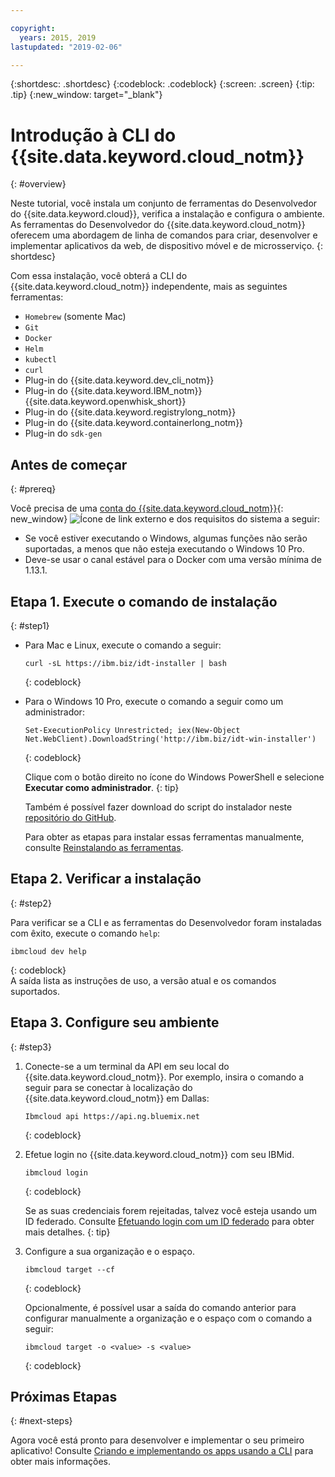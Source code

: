 ```yaml
---

copyright:
  years: 2015, 2019
lastupdated: "2019-02-06"

---
```


{:shortdesc: .shortdesc}
{:codeblock: .codeblock}
{:screen: .screen}
{:tip: .tip}
{:new_window: target="_blank"}

# Introdução à CLI do {{site.data.keyword.cloud_notm}}
{: #overview}

Neste tutorial, você instala um conjunto de ferramentas do Desenvolvedor do {{site.data.keyword.cloud}}, verifica a instalação e configura o ambiente. As ferramentas do Desenvolvedor do {{site.data.keyword.cloud_notm}} oferecem uma abordagem de linha de comandos para criar, desenvolver e implementar aplicativos da web, de dispositivo móvel e de microsserviço.
{: shortdesc}

Com essa instalação, você obterá a CLI do {{site.data.keyword.cloud_notm}} independente, mais as seguintes ferramentas:

* `Homebrew` (somente Mac)
* `Git`
* `Docker`
* `Helm`
* `kubectl`
* `curl`
* Plug-in do {{site.data.keyword.dev_cli_notm}}
* Plug-in do {{site.data.keyword.IBM_notm}} {{site.data.keyword.openwhisk_short}}
* Plug-in do {{site.data.keyword.registrylong_notm}}
* Plug-in do {{site.data.keyword.containerlong_notm}}
* Plug-in do `sdk-gen`

## Antes de começar
{: #prereq}

Você precisa de uma [conta do {{site.data.keyword.cloud_notm}}](https://console.bluemix.net/){: new_window} ![Ícone de link externo](../icons/launch-glyph.svg "Ícone de link externo") e dos requisitos do sistema a seguir:

* Se você estiver executando o Windows, algumas funções não serão suportadas, a menos que não esteja executando o Windows 10 Pro.
* Deve-se usar o canal estável para o Docker com uma versão mínima de 1.13.1.

## Etapa 1. Execute o comando de instalação
{: #step1}

* Para Mac e Linux, execute o comando a seguir:

  ```
  curl -sL https://ibm.biz/idt-installer | bash
  ```
  {: codeblock}

* Para o Windows 10 Pro, execute o comando a seguir como um administrador:

  ```
  Set-ExecutionPolicy Unrestricted; iex(New-Object Net.WebClient).DownloadString('http://ibm.biz/idt-win-installer')
  ```
  {: codeblock}

  Clique com o botão direito no ícone do Windows PowerShell e selecione **Executar como
administrador**.
  {: tip}

  Também é possível fazer download do script do instalador neste [repositório do GitHub](https://github.com/IBM-Cloud/ibm-cloud-developer-tools).

  Para obter as etapas para instalar essas ferramentas manualmente, consulte
[Reinstalando as ferramentas](/docs/cli/ts_createapps.html#appendix).

## Etapa 2. Verificar a instalação
{: #step2}

Para verificar se a CLI e as ferramentas do Desenvolvedor foram instaladas com êxito, execute o comando `help`:

```
ibmcloud dev help
```
{: codeblock}
<br>
A saída lista as instruções de uso, a versão atual e os comandos suportados.

## Etapa 3. Configure seu ambiente
{: #step3}

1. Conecte-se a um terminal da API em seu local do {{site.data.keyword.cloud_notm}}. Por exemplo, insira o comando a seguir para se conectar à localização do {{site.data.keyword.cloud_notm}} em Dallas:

	```
	Ibmcloud api https://api.ng.bluemix.net
	```
	{: codeblock}

2. Efetue login no {{site.data.keyword.cloud_notm}} com seu IBMid.

	```
	ibmcloud login
	```
	{: codeblock}
    <br>

	Se as suas credenciais forem rejeitadas, talvez você esteja usando um ID federado. Consulte
[Efetuando login com um ID federado](/docs/iam/login_fedid.html#federated_id) para obter mais detalhes.
	{: tip}

3. Configure a sua organização e o espaço.

	```
	ibmcloud target --cf
	```
	{: codeblock}

	Opcionalmente, é possível usar a saída do comando anterior para configurar manualmente a organização e o espaço
com o comando a seguir:

	```
	ibmcloud target -o <value> -s <value>
	```
	{: codeblock}

## Próximas Etapas
{: #next-steps}

Agora você está pronto para desenvolver e implementar o seu primeiro aplicativo! Consulte
[Criando e implementando os apps usando a CLI](/docs/apps/create-deploy-cli.html) para obter mais informações.
